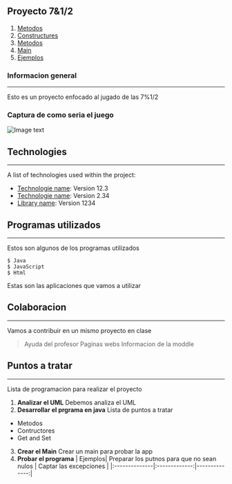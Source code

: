 ## Proyecto 7&1/2
1. [Metodos](#general-info)
2. [Constructures](#technologies)
3. [Metodos](#installation)
4. [Main](#collaboration)
5. [Ejemplos](#faqs)
### Informacion general
***
Esto es un proyecto enfocado al jugado de las 7%1/2
### Captura de como seria el juego
![Image text](https://3.bp.blogspot.com/-HlLs10-oWZM/USEuAsiw0dI/AAAAAAAAAGg/POyo22Qk_rA/s1600/icono.png)
## Technologies
***
A list of technologies used within the project:
* [Technologie name](https://example.com): Version 12.3 
* [Technologie name](https://example.com): Version 2.34
* [Library name](https://example.com): Version 1234
## Programas utilizados
***
Estos son algunos de los programas utilizados 
```
$ Java
$ JavaScript
$ Html
```
Estas son las aplicaciones que vamos a utilizar
## Colaboracion
***
Vamos a contribuir en un mismo proyecto en clase
> Ayuda del profesor
> Paginas webs
> Informacion de la moddle
## Puntos a tratar
***
Lista de programacion para realizar el proyecto
1. **Analizar el UML**
Debemos analiza el UML
2. __Desarrollar el prgrama en java__ 
Lista de puntos a tratar
* Metodos
* Contructores
* Get and Set
3. **Crear el Main**
Crear un main para probar la app
4. **Probar el programa**
| Ejemplos| Preparar los putnos para que no sean nulos | Captar las excepciones |
|:--------------|:-------------:|--------------:|
